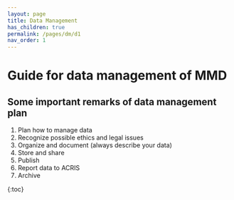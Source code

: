 ```yaml
---
layout: page
title: Data Management
has_children: true
permalink: /pages/dm/d1
nav_order: 1
---
```


# Guide for data management of MMD

## Some important remarks of data management plan

1. Plan how to manage data
2. Recognize possible ethics and legal issues
3. Organize and document (always describe your data)
4. Store and share
5. Publish
6. Report data to ACRIS
7. Archive

{:toc}
